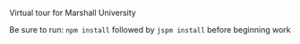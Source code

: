 Virtual tour for Marshall University

Be sure to run: `npm install` followed by `jspm install` before beginning work
